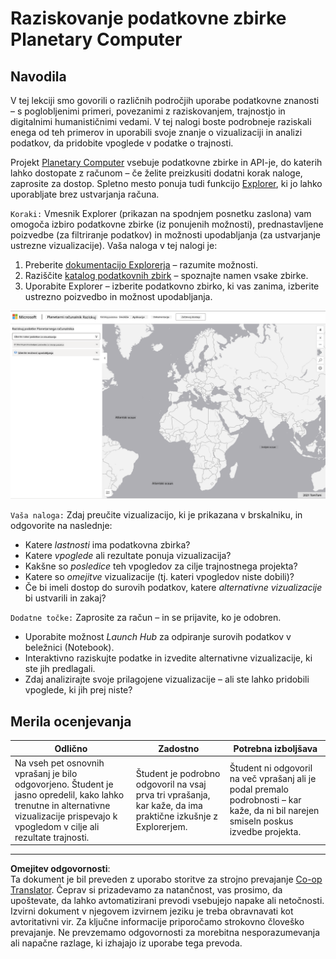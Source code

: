 <!--
CO_OP_TRANSLATOR_METADATA:
{
  "original_hash": "d1e05715f9d97de6c4f1fb0c5a4702c0",
  "translation_date": "2025-08-30T19:56:55+00:00",
  "source_file": "6-Data-Science-In-Wild/20-Real-World-Examples/assignment.md",
  "language_code": "sl"
}
-->
# Raziskovanje podatkovne zbirke Planetary Computer

## Navodila

V tej lekciji smo govorili o različnih področjih uporabe podatkovne znanosti – s poglobljenimi primeri, povezanimi z raziskovanjem, trajnostjo in digitalnimi humanističnimi vedami. V tej nalogi boste podrobneje raziskali enega od teh primerov in uporabili svoje znanje o vizualizaciji in analizi podatkov, da pridobite vpoglede v podatke o trajnosti.

Projekt [Planetary Computer](https://planetarycomputer.microsoft.com/) vsebuje podatkovne zbirke in API-je, do katerih lahko dostopate z računom – če želite preizkusiti dodatni korak naloge, zaprosite za dostop. Spletno mesto ponuja tudi funkcijo [Explorer](https://planetarycomputer.microsoft.com/explore), ki jo lahko uporabljate brez ustvarjanja računa.

`Koraki:`
Vmesnik Explorer (prikazan na spodnjem posnetku zaslona) vam omogoča izbiro podatkovne zbirke (iz ponujenih možnosti), prednastavljene poizvedbe (za filtriranje podatkov) in možnosti upodabljanja (za ustvarjanje ustrezne vizualizacije). Vaša naloga v tej nalogi je:

 1. Preberite [dokumentacijo Explorerja](https://planetarycomputer.microsoft.com/docs/overview/explorer/) – razumite možnosti.
 2. Raziščite [katalog podatkovnih zbirk](https://planetarycomputer.microsoft.com/catalog) – spoznajte namen vsake zbirke.
 3. Uporabite Explorer – izberite podatkovno zbirko, ki vas zanima, izberite ustrezno poizvedbo in možnost upodabljanja.

![Explorer Planetary Computer](../../../../translated_images/planetary-computer-explorer.c1e95a9b053167d64e2e8e4347cfb689e47e2037c33103fc1bbea1a149d4f85b.sl.png)

`Vaša naloga:`
Zdaj preučite vizualizacijo, ki je prikazana v brskalniku, in odgovorite na naslednje:
 * Katere _lastnosti_ ima podatkovna zbirka?
 * Katere _vpoglede_ ali rezultate ponuja vizualizacija?
 * Kakšne so _posledice_ teh vpogledov za cilje trajnostnega projekta?
 * Katere so _omejitve_ vizualizacije (tj. kateri vpogledov niste dobili)?
 * Če bi imeli dostop do surovih podatkov, katere _alternativne vizualizacije_ bi ustvarili in zakaj?

`Dodatne točke:`
Zaprosite za račun – in se prijavite, ko je odobren.
 * Uporabite možnost _Launch Hub_ za odpiranje surovih podatkov v beležnici (Notebook).
 * Interaktivno raziskujte podatke in izvedite alternativne vizualizacije, ki ste jih predlagali.
 * Zdaj analizirajte svoje prilagojene vizualizacije – ali ste lahko pridobili vpoglede, ki jih prej niste?

## Merila ocenjevanja

Odlično | Zadostno | Potrebna izboljšava
--- | --- | -- |
Na vseh pet osnovnih vprašanj je bilo odgovorjeno. Študent je jasno opredelil, kako lahko trenutne in alternativne vizualizacije prispevajo k vpogledom v cilje ali rezultate trajnosti. | Študent je podrobno odgovoril na vsaj prva tri vprašanja, kar kaže, da ima praktične izkušnje z Explorerjem. | Študent ni odgovoril na več vprašanj ali je podal premalo podrobnosti – kar kaže, da ni bil narejen smiseln poskus izvedbe projekta. |

---

**Omejitev odgovornosti**:  
Ta dokument je bil preveden z uporabo storitve za strojno prevajanje [Co-op Translator](https://github.com/Azure/co-op-translator). Čeprav si prizadevamo za natančnost, vas prosimo, da upoštevate, da lahko avtomatizirani prevodi vsebujejo napake ali netočnosti. Izvirni dokument v njegovem izvirnem jeziku je treba obravnavati kot avtoritativni vir. Za ključne informacije priporočamo strokovno človeško prevajanje. Ne prevzemamo odgovornosti za morebitna nesporazumevanja ali napačne razlage, ki izhajajo iz uporabe tega prevoda.